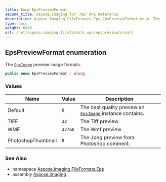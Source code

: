 ```yaml
---
title: Enum EpsPreviewFormat
second_title: Aspose.Imaging for .NET API Reference
description: Aspose.Imaging.FileFormats.Eps.EpsPreviewFormat enum. The EpsImage preview image formats
type: docs
weight: 6640
url: /net/aspose.imaging.fileformats.eps/epspreviewformat/
---
```

## EpsPreviewFormat enumeration

The [`EpsImage`](../epsimage/) preview image formats.

```csharp
public enum EpsPreviewFormat : ulong
```

### Values

| Name | Value | Description |
| --- | --- | --- |
| Default | `0` | The best quality preview an [`EpsImage`](../epsimage/) instance contains. |
| TIFF | `32` | The Tiff preview. |
| WMF | `32768` | The Wmf preview. |
| PhotoshopThumbnail | `8` | The Jpeg preview from Photoshop comment. |

### See Also

* namespace [Aspose.Imaging.FileFormats.Eps](../../aspose.imaging.fileformats.eps/)
* assembly [Aspose.Imaging](../../)


